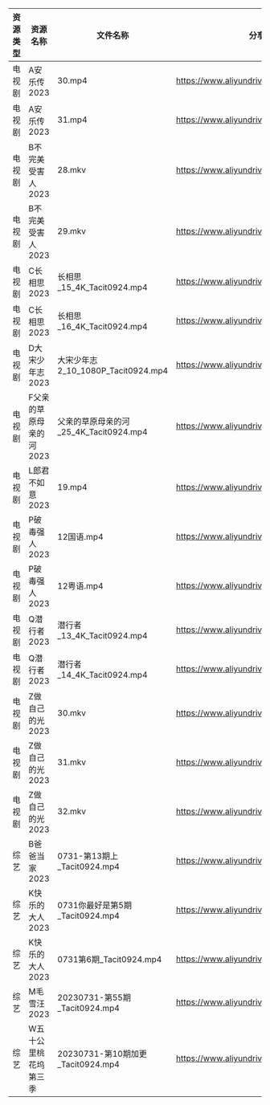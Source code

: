 | 资源类型 | 资源名称           | 文件名称                          | 分享链接                                      | 更新时间       |
| ---- | -------------- | ----------------------------- | ----------------------------------------- | ---------- |
| 电视剧  | A安乐传2023       | 30.mp4                        | https://www.aliyundrive.com/s/wP3fMjB1xH3 | 2023-08-01 |
| 电视剧  | A安乐传2023       | 31.mp4                        | https://www.aliyundrive.com/s/wP3fMjB1xH3 | 2023-08-01 |
| 电视剧  | B不完美受害人2023    | 28.mkv                        | https://www.aliyundrive.com/s/X52UQ4NfnWc | 2023-08-01 |
| 电视剧  | B不完美受害人2023    | 29.mkv                        | https://www.aliyundrive.com/s/X52UQ4NfnWc | 2023-08-01 |
| 电视剧  | C长相思2023       | 长相思_15_4K_Tacit0924.mp4       | https://www.aliyundrive.com/s/4u3FpioY6BR | 2023-08-01 |
| 电视剧  | C长相思2023       | 长相思_16_4K_Tacit0924.mp4       | https://www.aliyundrive.com/s/4u3FpioY6BR | 2023-08-01 |
| 电视剧  | D大宋少年志2023     | 大宋少年志2_10_1080P_Tacit0924.mp4 | https://www.aliyundrive.com/s/Be2ceEjJu56 | 2023-08-01 |
| 电视剧  | F父亲的草原母亲的河2023 | 父亲的草原母亲的河_25_4K_Tacit0924.mp4 | https://www.aliyundrive.com/s/YqgsgnJkpDn | 2023-08-01 |
| 电视剧  | L郎君不如意2023     | 19.mp4                        | https://www.aliyundrive.com/s/t5SwfgT4MyL | 2023-08-01 |
| 电视剧  | P破毒强人2023      | 12国语.mp4                      | https://www.aliyundrive.com/s/N9L3L9L9hNr | 2023-08-01 |
| 电视剧  | P破毒强人2023      | 12粤语.mp4                      | https://www.aliyundrive.com/s/N9L3L9L9hNr | 2023-08-01 |
| 电视剧  | Q潜行者2023       | 潜行者_13_4K_Tacit0924.mp4       | https://www.aliyundrive.com/s/siGjovJUqpD | 2023-08-01 |
| 电视剧  | Q潜行者2023       | 潜行者_14_4K_Tacit0924.mp4       | https://www.aliyundrive.com/s/siGjovJUqpD | 2023-08-01 |
| 电视剧  | Z做自己的光2023     | 30.mkv                        | https://www.aliyundrive.com/s/ZuH7v2Grwfq | 2023-08-01 |
| 电视剧  | Z做自己的光2023     | 31.mkv                        | https://www.aliyundrive.com/s/ZuH7v2Grwfq | 2023-08-01 |
| 电视剧  | Z做自己的光2023     | 32.mkv                        | https://www.aliyundrive.com/s/ZuH7v2Grwfq | 2023-08-01 |
| 综艺   | B爸爸当家2023      | 0731-第13期上_Tacit0924.mp4      | https://www.aliyundrive.com/s/SqHa3g1TkvY | 2023-08-01 |
| 综艺   | K快乐的大人2023     | 0731你最好是第5期_Tacit0924.mp4     | https://www.aliyundrive.com/s/SKqRbjBsPaj | 2023-08-01 |
| 综艺   | K快乐的大人2023     | 0731第6期_Tacit0924.mp4         | https://www.aliyundrive.com/s/SKqRbjBsPaj | 2023-08-01 |
| 综艺   | M毛雪汪2023       | 20230731-第55期_Tacit0924.mp4   | https://www.aliyundrive.com/s/asPqfgPRqAg | 2023-08-01 |
| 综艺   | W五十公里桃花坞第三季    | 20230731-第10期加更_Tacit0924.mp4 | https://www.aliyundrive.com/s/UM8vBhV25fT | 2023-08-01 |
